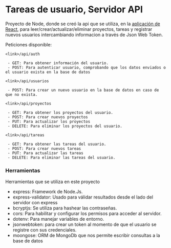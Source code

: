 # Tareas de usuario, Servidor API

Proyecto de Node, donde se creó la api que se utiliza, en la [aplicación de React](https://github.com/Leonardo-G/react-administrador-proyectos), para leer/crear/actualizar/eliminar proyectos, tareas y registrar nuevos usuarios intercambiando informacion a través de Json Web Token.

Peticiones disponible:

```
<link>/api/auth

 - GET: Para obtener información del usuario.
 - POST: Para autenticar usuario, comprobando que los datos enviados o el usuario exista en la base de datos
```

```
<link>/api/usuarios

 - POST: Para crear un nuevo usuario en la base de datos en caso de que no exista. 
```


```
<link>/api/proyectos

 - GET: Para obtener los proyectos del usuario.
 - POST: Para crear nuevos proyectos
 - PUT: Para actualizar los proyectos
 - DELETE: Para eliminar los proyectos del usuario.  
```


```
<link>/api/tareas

 - GET: Para obtener las tareas del usuario.
 - POST: Para crear nuevos tareas
 - PUT: Para actualizar las tareas
 - DELETE: Para eliminar las tareas del usuario.  
```

### Herramientas

Herramientas que se utiliza en este proyecto
 - express: Framework de Node.Js.
 - express-validator: Usado para válidar resultados desde el lado del servidor con express
 - bcryptjs: Se utiliza para hashear las contraseñas.
 - cors: Para habilitar y configurar los permisos para acceder al servidor.
 - dotenv: Para manejar variables de entorno.
 - jsonwebtoken: para crear un token al momento de que el usuario se registre con sus credenciales.
 - moongose: ORM de MongoDb que nos permite escribir consultas a la base de datos

